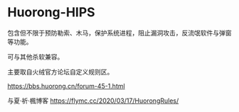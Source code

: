 # Huorong-HIPS

包含但不限于预防勒索、木马，保护系统进程，阻止漏洞攻击，反流氓软件与弹窗等功能。

可与其他杀软兼容。

主要取自火绒官方论坛自定义规则区。

https://bbs.huorong.cn/forum-45-1.html

与夏·祈·楓博客
https://flymc.cc/2020/03/17/HuorongRules/
